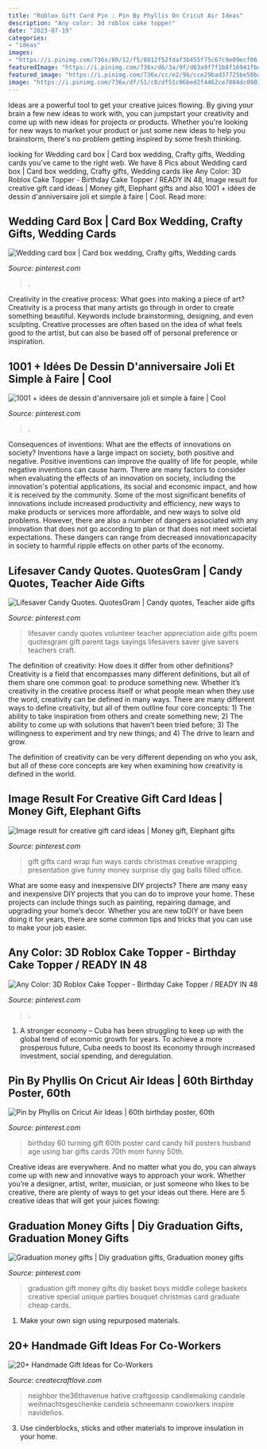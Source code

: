 ```yaml
---
title: "Roblox Gift Card Pin : Pin By Phyllis On Cricut Air Ideas"
description: "Any color: 3d roblox cake topper"
date: "2023-07-19"
categories:
- "ideas"
images:
- "https://i.pinimg.com/736x/80/12/f5/8012f52fdaf3b455f75c67c9e09ecf06.jpg"
featuredImage: "https://i.pinimg.com/736x/d6/3a/9f/d63a9f7f1b8f16941fbd3e250986008f.jpg"
featured_image: "https://i.pinimg.com/736x/cc/e2/9b/cce29bad37725be50ba31e5744b7dfd0--graduation-diy-graduation-parties.jpg"
image: "https://i.pinimg.com/736x/df/51/c0/df51c06bed2f4462ce7004dc09037a56--cricut-explore-project-ideas.jpg"
---
```



Ideas are a powerful tool to get your creative juices flowing. By giving your brain a few new ideas to work with, you can jumpstart your creativity and come up with new ideas for projects or products. Whether you're looking for new ways to market your product or just some new ideas to help you brainstorm, there's no problem getting inspired by some fresh thinking.

	

		
looking for Wedding card box | Card box wedding, Crafty gifts, Wedding cards you've came to the right web. We have 8 Pics about Wedding card box | Card box wedding, Crafty gifts, Wedding cards like Any Color: 3D Roblox Cake Topper - Birthday Cake Topper / READY IN 48, Image result for creative gift card ideas | Money gift, Elephant gifts and also 1001 + idées de dessin d&#039;anniversaire joli et simple à faire | Cool. Read more:
		
    
## Wedding Card Box | Card Box Wedding, Crafty Gifts, Wedding Cards

<img loading=lazy src="https://i.pinimg.com/736x/69/b1/41/69b141270c3384368945d3a22afc3b68--wedding-card-boxes-wedding-cards.jpg" onerror="this.onerror=null;this.src='https://tse2.mm.bing.net/th?id=OIP.TsvVTWUQBApyppKocwi-7gHaJ3&amp;pid=15.1';" alt="Wedding card box | Card box wedding, Crafty gifts, Wedding cards">

_Source: pinterest.com_

>. 

	

Creativity in the creative process: What goes into making a piece of art?
Creativity is a process that many artists go through in order to create something beautiful. Keywords include brainstorming, designing, and even sculpting. Creative processes are often based on the idea of what feels good to the artist, but can also be based off of personal preference or inspiration.

    
## 1001 + Idées De Dessin D&#039;anniversaire Joli Et Simple à Faire | Cool

<img loading=lazy src="https://i.pinimg.com/736x/d6/3a/9f/d63a9f7f1b8f16941fbd3e250986008f.jpg" onerror="this.onerror=null;this.src='https://tse1.mm.bing.net/th?id=OIP.uq0njOy5zPO3E9OqKAeTIAHaJ3&amp;pid=15.1';" alt="1001 + idées de dessin d&#039;anniversaire joli et simple à faire | Cool">

_Source: pinterest.com_

>. 

	

Consequences of inventions: What are the effects of innovations on society?
Inventions have a large impact on society, both positive and negative. Positive inventions can improve the quality of life for people, while negative inventions can cause harm. There are many factors to consider when evaluating the effects of an innovation on society, including the innovation's potential applications, its social and economic impact, and how it is received by the community. Some of the most significant benefits of innovations include increased productivity and efficiency, new ways to make products or services more affordable, and new ways to solve old problems. However, there are also a number of dangers associated with any innovation that does not go according to plan or that does not meet societal expectations. These dangers can range from decreased innovationcapacity in society to harmful ripple effects on other parts of the economy.

    
## Lifesaver Candy Quotes. QuotesGram | Candy Quotes, Teacher Aide Gifts

<img loading=lazy src="https://i.pinimg.com/736x/fb/7e/27/fb7e27dfe636b73fd739d21bf15c51fa--lifesaver-candy-candy-quotes.jpg" onerror="this.onerror=null;this.src='https://tse1.mm.bing.net/th?id=OIP.Bz_y7EFPVWVyLFOElrygfQHaPe&amp;pid=15.1';" alt="Lifesaver Candy Quotes. QuotesGram | Candy quotes, Teacher aide gifts">

_Source: pinterest.com_

>lifesaver candy quotes volunteer teacher appreciation aide gifts poem quotesgram gift parent tags sayings lifesavers saver give savers teachers craft. 

	

The definition of creativity: How does it differ from other definitions?
Creativity is a field that encompasses many different definitions, but all of them share one common goal: to produce something new. Whether it’s creativity in the creative process itself or what people mean when they use the word, creativity can be defined in many ways. 
There are many different ways to define creativity, but all of them outline four core concepts: 1) The ability to take inspiration from others and create something new; 2) The ability to come up with solutions that haven’t been tried before; 3) The willingness to experiment and try new things; and 4) The drive to learn and grow. 

The definition of creativity can be very different depending on who you ask, but all of these core concepts are key when examining how creativity is defined in the world.

    
## Image Result For Creative Gift Card Ideas | Money Gift, Elephant Gifts

<img loading=lazy src="https://i.pinimg.com/736x/5d/c6/0e/5dc60eae332a14cad2e6a5ab7df2fa98.jpg" onerror="this.onerror=null;this.src='https://tse2.mm.bing.net/th?id=OIP.E-r_14f52EUwj8nFxh3S6wHaJ3&amp;pid=15.1';" alt="Image result for creative gift card ideas | Money gift, Elephant gifts">

_Source: pinterest.com_

>gift gifts card wrap fun ways cards christmas creative wrapping presentation give funny money surprise diy gag balls filled office. 

	

What are some easy and inexpensive DIY projects?
There are many easy and inexpensive DIY projects that you can do to improve your home. These projects can include things such as painting, repairing damage, and upgrading your home’s decor. Whether you are new toDIY or have been doing it for years, there are some common tips and tricks that you can use to make your job easier.

    
## Any Color: 3D Roblox Cake Topper - Birthday Cake Topper / READY IN 48

<img loading=lazy src="https://i.pinimg.com/736x/80/12/f5/8012f52fdaf3b455f75c67c9e09ecf06.jpg" onerror="this.onerror=null;this.src='https://tse2.mm.bing.net/th?id=OIP.m6pkrxJWk8ll-DoaHRPgrQHaLH&amp;pid=15.1';" alt="Any Color: 3D Roblox Cake Topper - Birthday Cake Topper / READY IN 48">

_Source: pinterest.com_

>. 

	

1. A stronger economy – Cuba has been struggling to keep up with the global trend of economic growth for years. To achieve a more prosperous future, Cuba needs to boost its economy through increased investment, social spending, and deregulation.

    
## Pin By Phyllis On Cricut Air Ideas | 60th Birthday Poster, 60th

<img loading=lazy src="https://i.pinimg.com/736x/df/51/c0/df51c06bed2f4462ce7004dc09037a56--cricut-explore-project-ideas.jpg" onerror="this.onerror=null;this.src='https://tse1.mm.bing.net/th?id=OIP.NuIbDpdFoTnhWHh2kU26MAHaJ4&amp;pid=15.1';" alt="Pin by Phyllis on Cricut Air Ideas | 60th birthday poster, 60th">

_Source: pinterest.com_

>birthday 60 turning gift 60th poster card candy hill posters husband age using bar gifts cards 70th mom funny 50th. 

	

Creative ideas are everywhere. And no matter what you do, you can always come up with new and innovative ways to approach your work. Whether you’re a designer, artist, writer, musician, or just someone who likes to be creative, there are plenty of ways to get your ideas out there. Here are 5 creative ideas that will get your juices flowing: 

    
## Graduation Money Gifts | Diy Graduation Gifts, Graduation Money Gifts

<img loading=lazy src="https://i.pinimg.com/736x/cc/e2/9b/cce29bad37725be50ba31e5744b7dfd0--graduation-diy-graduation-parties.jpg" onerror="this.onerror=null;this.src='https://tse2.mm.bing.net/th?id=OIP.YfazLLdZMjImpxMp8UgkigHaJ3&amp;pid=15.1';" alt="Graduation money gifts | Diy graduation gifts, Graduation money gifts">

_Source: pinterest.com_

>graduation gift money gifts diy basket boys middle college baskets creative special unique parties bouquet christmas card graduate cheap cards. 

	

1. Make your own sign using repurposed materials.

    
## 20+ Handmade Gift Ideas For Co-Workers

<img loading=lazy src="https://www.createcraftlove.com/wp-content/gallery/gifts-for-co-workers/Christmas-Gift-Candle-Snowman-the36thavenue.com-.jpg" onerror="this.onerror=null;this.src='https://tse1.mm.bing.net/th?id=OIP.n8xLuULCJb2TY8HUK-xXCAHaLL&amp;pid=15.1';" alt="20+ Handmade Gift Ideas for Co-Workers">

_Source: createcraftlove.com_

>neighbor the36thavenue hative craftgossip candlemaking candele weihnachtsgeschenke candela schneemann coworkers inspire navideños. 

	

3. Use cinderblocks, sticks and other materials to improve insulation in your home.

